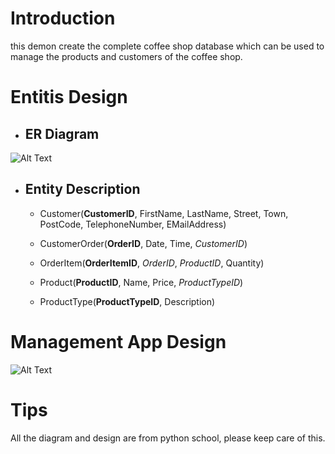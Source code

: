 # Introduction

this demon create the complete coffee shop database which can be used to manage the products and customers of the coffee shop.

# Entitis Design

 - ## ER Diagram

![Alt Text](http://www.pythonschool.net/databases/images/coffee_shop_er_diagram.png "ER Diagram of coffee shop from python school")

 - ## Entity Description
    + Customer(**CustomerID**, FirstName, LastName, Street, Town, PostCode, TelephoneNumber, EMailAddress)

    + CustomerOrder(**OrderID**, Date, Time, *CustomerID*)

    + OrderItem(**OrderItemID**, *OrderID*, *ProductID*, Quantity)

    + Product(**ProductID**, Name, Price, *ProductTypeID*)

    + ProductType(**ProductTypeID**, Description)

# Management App Design

![Alt Text](http://www.pythonschool.net/databases/images/coffeeshopclassdiagram.png "design the manage app, this comes from the python school")

# Tips

All the diagram and design are from python school, please keep care of this.
